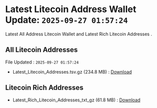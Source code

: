 # Latest Litecoin Address Wallet Update: `2025-09-27 01:57:24`

Latest All Address Litecoin Wallet and Latest Rich Litecoin Addresses .

## All Litecoin Addresses

File Updated : `2025-09-27 01:57:24`

- Latest_Litecoin_Addresses.tsv.gz (234.8 MB) : [Download](https://github.com/Pymmdrza/Rich-Address-Wallet/releases/tag/Litecoin)

## Litecoin Rich Addresses

- Latest_Rich_Litecoin_Addresses_txt_gz (61.8 MB) : [Download](https://github.com/Pymmdrza/Rich-Address-Wallet/releases/tag/Litecoin)
